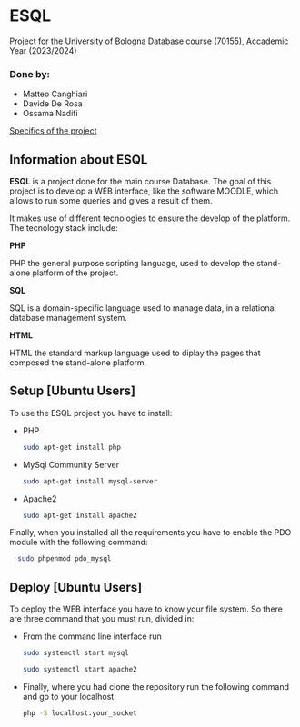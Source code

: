 # ESQL
Project for the University of Bologna Database course (70155), Accademic Year (2023/2024)

### Done by:
- Matteo Canghiari
- Davide De Rosa
- Ossama Nadifi

[Specifics of the project](https://virtuale.unibo.it/mod/resource/view.php?id=1355231)

## Information about ESQL
**ESQL** is a project done for the main course Database. The goal of this project is to develop a WEB interface, like the software MOODLE, which allows to run some queries and gives a result of them. 

It makes use of different tecnologies to ensure the develop of the platform. The tecnology stack include:

**PHP**

PHP the general purpose scripting language, used to develop the stand-alone platform of the project.

**SQL**

SQL is a domain-specific language used to manage data, in a relational database management system.

**HTML**

HTML the standard markup language used to diplay the pages that composed the stand-alone platform.

## Setup [Ubuntu Users]
To use the ESQL project you have to install:
- PHP  
  ```bash
  sudo apt-get install php
  ```
- MySql Community Server
  ```bash
  sudo apt-get install mysql-server
  ```
- Apache2
  ```bash
  sudo apt-get install apache2
  ```
Finally, when you installed all the requirements you have to enable the PDO module with the following command:
```bash
  sudo phpenmod pdo_mysql
  ```
## Deploy [Ubuntu Users]
To deploy the WEB interface you have to know your file system. So there are three command that you must run, divided in:
- From the command line interface run
  ```bash
  sudo systemctl start mysql
  ```
  ```bash
  sudo systemctl start apache2
  ```
- Finally, where you had clone the repository run the following command and go to your localhost
   ```bash
  php -S localhost:your_socket
  ```
